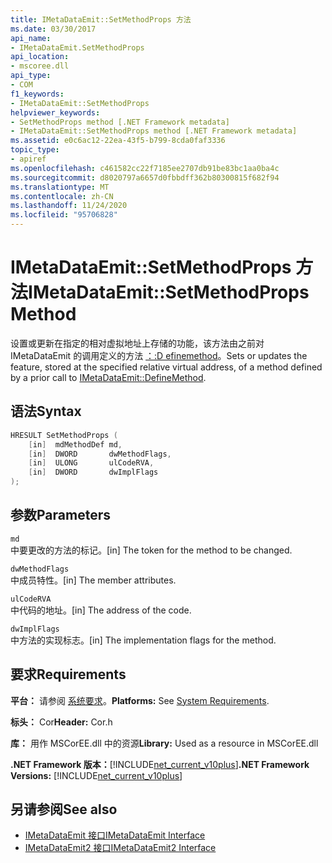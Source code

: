 ```yaml
---
title: IMetaDataEmit::SetMethodProps 方法
ms.date: 03/30/2017
api_name:
- IMetaDataEmit.SetMethodProps
api_location:
- mscoree.dll
api_type:
- COM
f1_keywords:
- IMetaDataEmit::SetMethodProps
helpviewer_keywords:
- SetMethodProps method [.NET Framework metadata]
- IMetaDataEmit::SetMethodProps method [.NET Framework metadata]
ms.assetid: e0c6ac12-22ea-43f5-b799-8cda0faf3336
topic_type:
- apiref
ms.openlocfilehash: c461582cc22f7185ee2707db91be83bc1aa0ba4c
ms.sourcegitcommit: d8020797a6657d0fbbdff362b80300815f682f94
ms.translationtype: MT
ms.contentlocale: zh-CN
ms.lasthandoff: 11/24/2020
ms.locfileid: "95706828"
---
```

# <a name="imetadataemitsetmethodprops-method"></a><span data-ttu-id="8f277-102">IMetaDataEmit::SetMethodProps 方法</span><span class="sxs-lookup"><span data-stu-id="8f277-102">IMetaDataEmit::SetMethodProps Method</span></span>

<span data-ttu-id="8f277-103">设置或更新在指定的相对虚拟地址上存储的功能，该方法由之前对 IMetaDataEmit 的调用定义的方法 [：:D efinemethod](imetadataemit-definemethod-method.md)。</span><span class="sxs-lookup"><span data-stu-id="8f277-103">Sets or updates the feature, stored at the specified relative virtual address, of a method defined by a prior call to [IMetaDataEmit::DefineMethod](imetadataemit-definemethod-method.md).</span></span>  
  
## <a name="syntax"></a><span data-ttu-id="8f277-104">语法</span><span class="sxs-lookup"><span data-stu-id="8f277-104">Syntax</span></span>  
  
```cpp  
HRESULT SetMethodProps (
    [in]  mdMethodDef md,
    [in]  DWORD       dwMethodFlags,  
    [in]  ULONG       ulCodeRVA,
    [in]  DWORD       dwImplFlags
);  
```  
  
## <a name="parameters"></a><span data-ttu-id="8f277-105">参数</span><span class="sxs-lookup"><span data-stu-id="8f277-105">Parameters</span></span>  

 `md`  
 <span data-ttu-id="8f277-106">中要更改的方法的标记。</span><span class="sxs-lookup"><span data-stu-id="8f277-106">[in] The token for the method to be changed.</span></span>  
  
 `dwMethodFlags`  
 <span data-ttu-id="8f277-107">中成员特性。</span><span class="sxs-lookup"><span data-stu-id="8f277-107">[in] The member attributes.</span></span>  
  
 `ulCodeRVA`  
 <span data-ttu-id="8f277-108">中代码的地址。</span><span class="sxs-lookup"><span data-stu-id="8f277-108">[in] The address of the code.</span></span>  
  
 `dwImplFlags`  
 <span data-ttu-id="8f277-109">中方法的实现标志。</span><span class="sxs-lookup"><span data-stu-id="8f277-109">[in] The implementation flags for the method.</span></span>  
  
## <a name="requirements"></a><span data-ttu-id="8f277-110">要求</span><span class="sxs-lookup"><span data-stu-id="8f277-110">Requirements</span></span>  

 <span data-ttu-id="8f277-111">**平台：** 请参阅 [系统要求](../../get-started/system-requirements.md)。</span><span class="sxs-lookup"><span data-stu-id="8f277-111">**Platforms:** See [System Requirements](../../get-started/system-requirements.md).</span></span>  
  
 <span data-ttu-id="8f277-112">**标头：** Cor</span><span class="sxs-lookup"><span data-stu-id="8f277-112">**Header:** Cor.h</span></span>  
  
 <span data-ttu-id="8f277-113">**库：** 用作 MSCorEE.dll 中的资源</span><span class="sxs-lookup"><span data-stu-id="8f277-113">**Library:** Used as a resource in MSCorEE.dll</span></span>  
  
 <span data-ttu-id="8f277-114">**.NET Framework 版本：**[!INCLUDE[net_current_v10plus](../../../../includes/net-current-v10plus-md.md)]</span><span class="sxs-lookup"><span data-stu-id="8f277-114">**.NET Framework Versions:** [!INCLUDE[net_current_v10plus](../../../../includes/net-current-v10plus-md.md)]</span></span>  
  
## <a name="see-also"></a><span data-ttu-id="8f277-115">另请参阅</span><span class="sxs-lookup"><span data-stu-id="8f277-115">See also</span></span>

- [<span data-ttu-id="8f277-116">IMetaDataEmit 接口</span><span class="sxs-lookup"><span data-stu-id="8f277-116">IMetaDataEmit Interface</span></span>](imetadataemit-interface.md)
- [<span data-ttu-id="8f277-117">IMetaDataEmit2 接口</span><span class="sxs-lookup"><span data-stu-id="8f277-117">IMetaDataEmit2 Interface</span></span>](imetadataemit2-interface.md)
